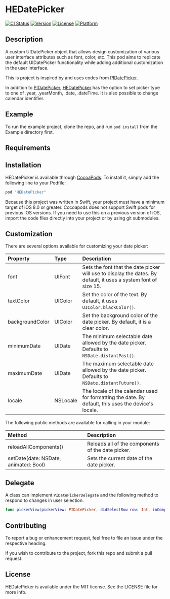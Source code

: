 # HEDatePicker

[![CI Status](http://img.shields.io/travis/hassan.3skandari@gmail.com/HEDatePicker.svg?style=flat)](https://travis-ci.org/hassan.3skandari@gmail.com/HEDatePicker)
[![Version](https://img.shields.io/cocoapods/v/HEDatePicker.svg?style=flat)](http://cocoapods.org/pods/HEDatePicker)
[![License](https://img.shields.io/cocoapods/l/HEDatePicker.svg?style=flat)](http://cocoapods.org/pods/HEDatePicker)
[![Platform](https://img.shields.io/cocoapods/p/HEDatePicker.svg?style=flat)](http://cocoapods.org/pods/HEDatePicker)

## Description
A custom UIDatePicker object that allows design customization of various user interface attributes such as font, color, etc. This pod
aims to replicate the default UIDatePicker functionality while adding additional customization in the user interface.

This is project is inspired by and uses codes from [PIDatePicker](https://github.com/prolificinteractive/PIDatePicker).

In addition to [PIDatePicker](https://github.com/prolificinteractive/PIDatePicker), [HEDatePicker](https://github.com/HassanEskandari/HEDatePicker) has the option to set picker type to one of .year, .yearMonth, .date, .dateTime.
It is also possible to change calendar identifier.

## Example

To run the example project, clone the repo, and run `pod install` from the Example directory first.

## Requirements

## Installation

HEDatePicker is available through [CocoaPods](http://cocoapods.org). To install
it, simply add the following line to your Podfile:

```ruby
pod "HEDatePicker"
```

Because this project was written in Swift, your project must have a minimum target of iOS 8.0 or greater. Cocoapods
does not support Swift pods for previous iOS versions. If you need to use this on a previous version of iOS, 
import the code files directly into your project or by using git submodules.

## Customization

There are several options available for customizing your date picker:

| Property              | Type      | Description                                                                                                       |
|:----------------------|:----------|:------------------------------------------------------------------------------------------------------------------|
| font			        | UIFont    | Sets the font that the date picker will use to display the dates. By default, it uses a system font of size 15.   |
| textColor             | UIColor   | Set the color of the text. By default, it uses `UIColor.blackColor()`.                                            |
| backgroundColor       | UIColor   | Set the background color of the date picker. By default, it is a clear color.                                     |
| minimumDate 		    | UIDate    | The minimum selectable date allowed by the date picker. Defaults to `NSDate.distantPast()`.                       |
| maximumDate		    | UIDate    | The maximum selectable date allowed by the date picker. Defaults to `NSDate.distantFuture()`.                     |
| locale		        | NSLocale  | The locale of the calendar used for formatting the date. By default, this uses the device's locale.               |

The following public methods are available for calling in your module:

| Method                					| Description                                           |
|:------------------------------------------|:------------------------------------------------------|
| reloadAllComponents() 					| Reloads all of the components of the date picker.		|
| setDate(date: NSDate, animated: Bool)     | Sets the current date of the date picker.             |

## Delegate

A class can implement `PIDatePickerDelegate` and the following method to respond to changes in user selection.

```swift
func pickerView(pickerView: PIDatePicker, didSelectRow row: Int, inComponent component: Int)
```

## Contributing

To report a bug or enhancement request, feel free to file an issue under the respective heading. 

If you wish to contribute to the project, fork this repo and submit a pull request. 

## License

HEDatePicker is available under the MIT license. See the LICENSE file for more info.
